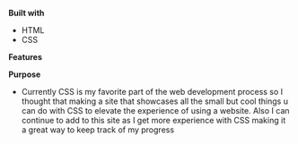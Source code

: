 
**Built with**
- HTML
- CSS

**Features**

**Purpose**
- Currently CSS is my favorite part of the web development process so I thought that making a site that showcases all the small but cool things u can do with CSS to elevate the experience of using a website. Also I can continue to add to this site as I get more experience with CSS making it a great way to keep track of my progress